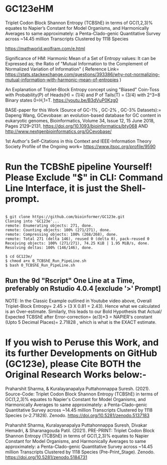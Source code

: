 # GC123eHM
Triplet Codon Block Shannon Entropy (TCBShE) in terms of GC(1,2,3)% equates to Napier’s Constant for Model Organisms, and Harmonically Averages to same approximately: a Penta-Clado-genic Quantitative Survey across ~14.45 million Transcripts Clustered by 1118 Species

https://mathworld.wolfram.com/e.html

Significance of HM: Harmonic Mean of a Set of Entropy values: It can be Expressed as; the Ratio of "Mutual Information to the Complement of Normalized Variation of Information" ( Reference Link= https://stats.stackexchange.com/questions/393386/why-not-normalizing-mutual-information-with-harmonic-mean-of-entropies )

An Explanation of Triplet-Block Entropy concept using "Biased" Coin-Toss with Probability(P) of Heads(H) = (1/4) and P of Tails(T) = (3/4) with 2^3=8 Binary states 0=H,1=T. 
https://youtu.be/B3dVuP0Kzg0

BASE-paper for this Work (Source of GC-1% , GC-2% , GC-3% Datasets):= Dapeng Wang, GCevobase: an evolution-based database for GC content in eukaryotic genomes, Bioinformatics, Volume 34, Issue 12, 15 June 2018, Pages 2129–2131, https://doi.org/10.1093/bioinformatics/bty068 AND 
http://www.nextgenbioinformatics.org/GCevobase/

1st Author's Self-Citations in this Context and IEEE-Information Theory Society Profile of the Ongoing work= https://www.itsoc.org/profile/9590

# Run the TCBShE pipeline Yourself! Please Exclude "$" in CLI: Command Line Interface, it is just the Shell-prompt.
```

$ git clone https://github.com/bioinformer/GC123e.git
Cloning into 'GC123e'...
remote: Enumerating objects: 271, done.
remote: Counting objects: 100% (271/271), done.
remote: Compressing objects: 100% (268/268), done.
remote: Total 271 (delta 146), reused 0 (delta 0), pack-reused 0
Receiving objects: 100% (271/271), 74.25 KiB | 1.95 MiB/s, done.
Resolving deltas: 100% (146/146), done.

$ cd GC123e/
$ chmod a+x 0_TCBShE_Run_PipeLine.sh 
$ bash 0_TCBShE_Run_PipeLine.sh 
```

## Run the 9d "Rscript" One Line at a Time, preferably on Rstudio 4.0.4 [exclude '>' Prompt]
NOTE: In the Classic Example outlined in Youtube video above, Overall Triplet-Block Entropy= 2.45 > (3 X 0.81 = 2.43). Hence what we calculated is an Over-estimate.
Similarly, this leads to our Bold Hypothesis that Actual/ Expected TCBShE after Error-correction= 
(e/3)*3 = NAPIER's constant (Upto 5 Decimal Places)= 2.71828 , which is what is the EXACT estimate.

# If you wish to Peruse this Work, and its further Developments on GitHub (GC123e), please Cite BOTH the Original Research Works below:-
Praharshit Sharma, & Kuralayanapalya Puttahonnappa Suresh. (2021). Source-Code: Triplet Codon Block Shannon Entropy (TCBShE) in terms of GC(1,2,3)% equates to Napier's Constant for Model Organisms, and Harmonically Averages to same approximately: a Penta-Clado-genic Quantitative Survey across ~14.45 million Transcripts Clustered by 1118 Species (v-2.71828). Zenodo. https://doi.org/10.5281/zenodo.5137183

Praharshit Sharma, Kuralayanapalya Puttahonnappa Suresh, Divakar Hemadri, & Sharanagouda Patil. (2021). PRE-PRINT: Triplet Codon Block Shannon Entropy (TCBShE) in terms of GC(1,2,3)% equates to Napier Constant for Model Organisms, and Harmonically Averages to same approximately: a Penta-Clado-genic Quantitative Survey across ~14.45 million Transcripts Clustered by 1118 Species (Pre-Print_Stage). Zenodo. https://doi.org/10.5281/zenodo.5184731


